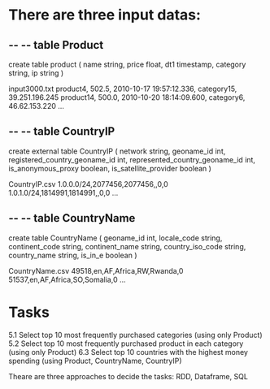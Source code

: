 
# There are three input datas: 

--
-- table Product
--

create table product (
  name string,
  price float,
  dt1 timestamp,
  category string,
  ip string
)

input3000.txt 
product4, 502.5, 2010-10-17 19:57:12.336, category15, 39.251.196.245
product14, 500.0, 2010-10-20 18:14:09.600, category6, 46.62.153.220
...


--
-- table CountryIP
--

create external table CountryIP (
  network string,
  geoname_id int,
  registered_country_geoname_id int,
  represented_country_geoname_id int,
  is_anonymous_proxy boolean,
  is_satellite_provider boolean
)

CountryIP.csv
1.0.0.0/24,2077456,2077456,,0,0
1.0.1.0/24,1814991,1814991,,0,0
...


--
-- table CountryName
--

create table CountryName (
  geoname_id int,
  locale_code string,
  continent_code string,
  continent_name string,
  country_iso_code string,
  country_name string,
  is_in_e boolean
)

CountryName.csv
49518,en,AF,Africa,RW,Rwanda,0
51537,en,AF,Africa,SO,Somalia,0
...


# Tasks

5.1 Select top 10 most frequently purchased categories (using only Product)
5.2 Select top 10 most frequently purchased product in each category (using only Product)
6.3 Select top 10 countries with the highest money spending (using Product, CountryName, CountryIP)


Theare are three approaches to decide the tasks: RDD, Dataframe, SQL


